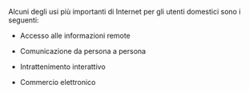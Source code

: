 

Alcuni degli usi più importanti di Internet per gli utenti domestici sono i seguenti:

- Accesso alle informazioni remote
    
- Comunicazione da persona a persona
    
- Intrattenimento interattivo
    
- Commercio elettronico
    


